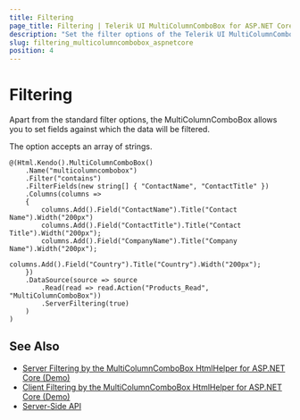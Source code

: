 ```yaml
---
title: Filtering
page_title: Filtering | Telerik UI MultiColumnComboBox for ASP.NET Core
description: "Set the filter options of the Telerik UI MultiColumnComboBox HtmlHelper for ASP.NET Core (MVC 6 or ASP.NET Core MVC)."
slug: filtering_multicolumncombobox_aspnetcore
position: 4
---
```


# Filtering

Apart from the standard filter options, the MultiColumnComboBox allows you to set fields against which the data will be filtered.

The option accepts an array of strings.

    @(Html.Kendo().MultiColumnComboBox()
        .Name("multicolumncombobox")
        .Filter("contains")
        .FilterFields(new string[] { "ContactName", "ContactTitle" })
        .Columns(columns =>
        {
            columns.Add().Field("ContactName").Title("Contact Name").Width("200px")
            columns.Add().Field("ContactTitle").Title("Contact Title").Width("200px");
            columns.Add().Field("CompanyName").Title("Company Name").Width("200px");
            columns.Add().Field("Country").Title("Country").Width("200px");
        })
        .DataSource(source => source
            .Read(read => read.Action("Products_Read", "MultiColumnComboBox"))
            .ServerFiltering(true)
        )
    )

## See Also

* [Server Filtering by the MultiColumnComboBox HtmlHelper for ASP.NET Core (Demo)](https://demos.telerik.com/aspnet-core/multicolumncombobox/serverfiltering)
* [Client Filtering by the MultiColumnComboBox HtmlHelper for ASP.NET Core (Demo)](https://demos.telerik.com/aspnet-core/multicolumncombobox/clientfiltering)
* [Server-Side API](/api/multicolumncombobox)
